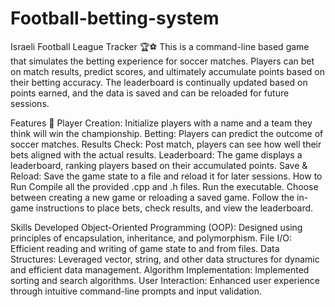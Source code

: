 # Football-betting-system
Israeli Football League Tracker 🏆⚽
This is a command-line based game that simulates the betting experience for soccer matches. Players can bet on match results, predict scores, and ultimately accumulate points based on their betting accuracy. The leaderboard is continually updated based on points earned, and the data is saved and can be reloaded for future sessions.

Features 🌟
Player Creation: Initialize players with a name and a team they think will win the championship.
Betting: Players can predict the outcome of soccer matches.
Results Check: Post match, players can see how well their bets aligned with the actual results.
Leaderboard: The game displays a leaderboard, ranking players based on their accumulated points.
Save & Reload: Save the game state to a file and reload it for later sessions.
How to Run
Compile all the provided .cpp and .h files.
Run the executable.
Choose between creating a new game or reloading a saved game.
Follow the in-game instructions to place bets, check results, and view the leaderboard.

Skills Developed
Object-Oriented Programming (OOP): Designed using principles of encapsulation, inheritance, and polymorphism.
File I/O: Efficient reading and writing of game state to and from files.
Data Structures: Leveraged vector, string, and other data structures for dynamic and efficient data management.
Algorithm Implementation: Implemented sorting and search algorithms.
User Interaction: Enhanced user experience through intuitive command-line prompts and input validation.
